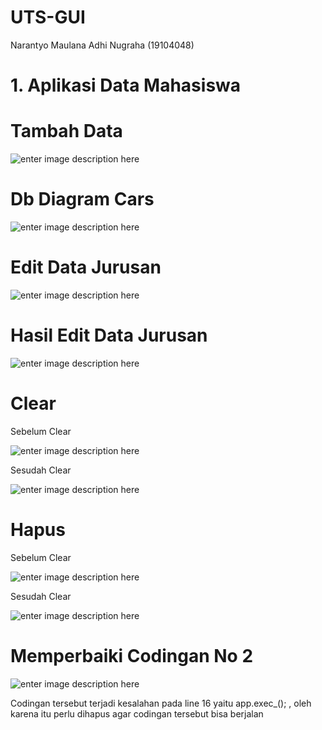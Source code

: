 # UTS-GUI
Narantyo Maulana Adhi Nugraha (19104048)

# 1. Aplikasi Data Mahasiswa
# Tambah Data
![enter image description here](https://i.ibb.co/rdRwRZK/1.png)

# Db Diagram Cars
![enter image description here](https://i.ibb.co/99W8gZ6/db-diagram-cars.png)

# Edit Data Jurusan
![enter image description here](https://i.ibb.co/3C2SJbn/2.png)

# Hasil Edit Data Jurusan
![enter image description here](https://i.ibb.co/nksKyF8/3.png)

# Clear
Sebelum Clear

![enter image description here](https://i.ibb.co/3dLv5PX/4.png)

Sesudah Clear

![enter image description here](https://i.ibb.co/CMxBxxc/5.png)

# Hapus
Sebelum Clear 

![enter image description here](https://i.ibb.co/sK8YHFW/6.png)

Sesudah Clear

![enter image description here](https://i.ibb.co/Qcbjwmw/7.png)

# Memperbaiki Codingan No 2
![enter image description here](https://i.ibb.co/d7tpsMF/8.png)

Codingan tersebut terjadi kesalahan pada line 16 yaitu app.exec_(); , oleh karena itu perlu dihapus agar codingan tersebut bisa berjalan  
